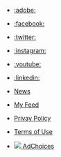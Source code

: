<!-- TEMPLATES -->
<script type="text/html" id="hit-template">
<div class="related-topics__base hit">
  <div class="related-topics__wrapper hit-content">
    <div class="related-topics__thumb hit-image">
      <img src="{{hero}}" alt="{{name}}">
    </div>
    <a class="related-topics__link hit-view" href="https://helix-norddal-anfibiacreativa.project-helix.page{{{path}}}" target="_new">
      <span class="related-topics__txt hit-description">{{{author}}}</span>
      <h2 class="related-topics__subHl hit-name">{{{title}}}</h2>
      <span class="related-topics__txt hit-description">{{{date}}}</span>
    </a>
  </div>
</div>
</script>

<script type="text/html" id="no-results-template">
<div id="no-results-message">
</div>
</script>
<!-- /TEMPLATES -->

- [:adobe:](https://adobe.com/)
- [:facebook:](https://www.facebook.com/Adobe/)
- [:twitter:](https://twitter.com/Adobe)
- [:instagram:](https://instagram.com/Adobe)
- [:youtube:](https://www.youtube.com/user/AdobeSystems)
- [:linkedin:](https://www.linkedin.com/company/1480/)


- [News](#)
- [My Feed](https://helpx.adobe.com/contact.html)
- [Privay Policy](https://www.adobe.com/privacy.html)
- [Terms of Use](https://www.adobe.com/legal/terms.html)
- [![](https://c.evidon.com/pub/icong1.png) AdChoices](#)

<script type="text/javascript" src="/bundle.js"></script>
